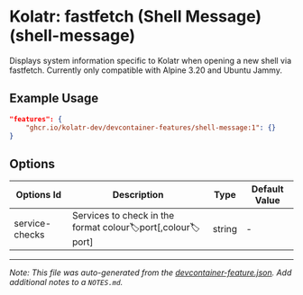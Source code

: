 
# Kolatr: fastfetch (Shell Message) (shell-message)

Displays system information specific to Kolatr when opening a new shell via fastfetch. Currently only compatible with Alpine 3.20 and Ubuntu Jammy.

## Example Usage

```json
"features": {
    "ghcr.io/kolatr-dev/devcontainer-features/shell-message:1": {}
}
```

## Options

| Options Id | Description | Type | Default Value |
|-----|-----|-----|-----|
| service-checks | Services to check in the format colour:label:port[,colour:label:port] | string | - |



---

_Note: This file was auto-generated from the [devcontainer-feature.json](https://github.com/kolatr-dev/devcontainer-features/blob/main/src/shell-message/devcontainer-feature.json).  Add additional notes to a `NOTES.md`._
